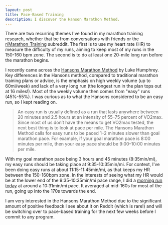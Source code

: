 ```yaml
---
layout: post
title: Pace-Based Training
description: I discover the Hanson Marathon Method.
---
```


There are two recurring themes I've found in my marathon training research, whether that be from conversations with friends or the [r/Marathon_Training](https://www.reddit.com/r/Marathon_Training/) subreddit. The first is to use my heart rate (HR) to measure the difficulty of my runs, aiming to keep most of my runs in the 150-160 bpm zone. The second is to do at least one 20-mile long run before the marathon begins.

I recently came across the [Hansons Marathon Method](https://books.google.com/books/about/Hansons_Marathon_Method.html?id=glZxrgEACAAJ&hl=en&output=html_text) by Luke Humphrey. Key differences in the Hansons method, compared to traditional marathon training plans or advice, is the emphasis on high weekly volume (up to 60mi/week) and lack of a very long run (the longest run in the plan tops out at 16 miles!). Most of the weekly volume then comes from "easy" runs (45%-55%). I was curious as to what the Hansons considered to be an easy run, so I kept reading on.

> An easy run is usually defined as a run that lasts anywhere between 20 minutes and 2.5 hours at an intensity of 55–75 percent of VO2max. Since most of us don’t have the means to get VO2max tested, the next best thing is to look at pace per mile. The Hansons Marathon Method calls for easy runs to be paced 1–2 minutes slower than goal marathon pace. For example, if your goal marathon pace is 8:00 minutes per mile, then your easy pace should be 9:00–10:00 minutes per mile.

With my goal marathon pace being 3 hours and 45 minutes (8:35min/mi), my easy runs should be taking place at 9:35-10:35min/mi. For context, I've been doing easy runs at about 11:15-11:45min/mi, as that keeps my HR between the 150-160bpm zone. In the interests of seeing what my HR would be at the lower end of the 9:35-10:35min/mi pace range, I did a [morning run today](https://strava.app.link/bARwAPXN4Sb) at around a 10:31min/mi pace. It averaged at mid-160s for most of the run, going up into the 170s towards the end.

I am very interested in the Hansons Marathon Method due to the significant amount of positive feedback I see about it on Reddit (which is rare!) and will be switching over to pace-based training for the next few weeks before I commit to any program.
